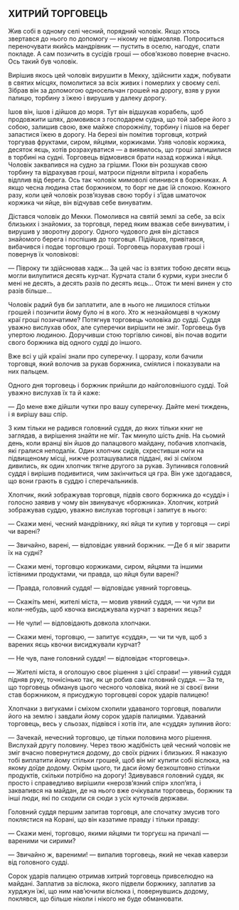 ## ХИТРИЙ ТОРГОВЕЦЬ

Жив собі в одному селі чесний, порядний чоловік.
Якщо хтось звертався до нього по допомогу — нікому не відмовляв.
Попроситься переночувати якийсь мандрівник — пустить в оселю, нагодує, спати покладе.
А сам позичить в сусідів гроші — обов’язково поверне вчасно.
Ось такий був чоловік.

Вирішив якось цей чоловік вирушити в Мекку, здійснити хадж, побувати в святих місцях, помолитися за всіх живих і померлих у своєму селі.
Зібрав він за допомогою односельчан грошей на дорогу, взяв у руки палицю, торбину з їжею і вирушив у далеку дорогу.

Ішов він, ішов і дійшов до моря.
Тут він відшукав корабель, щоб продовжити шлях, домовився з господарем судна, що той забере його з собою, залишив свою, вже майже спорожнілу, торбину і пішов на берег запастися їжею в дорогу.
На березі він помітив торговця, котрий торгував фруктами, сиром, яйцями, коржиками.
Узяв чоловік коржика, десяток яєць, хотів розрахуватися — а виявилось, що гроші залишилися в торбині на судні.
Торговець відмовився брати назад коржика і яйця.
Чоловік заквапився на судно за грішми.
Поки він розшукав свою торбину та відрахував гроші, матроси підняли вітрила і корабель відплив від берега.
Ось так чоловік мимоволі опинився в боржниках.
А якщо чесна людина стає боржником, то борг не дає їй спокою.
Кожного разу, коли цей чоловік розв’язував свою торбу і з’їдав шматочок коржика чи яйце, він відчував себе винуватим.

Дістався чоловік до Мекки.
Помолився на святій землі за себе, за всіх близьких і знайомих, за торговця, перед яким вважав себе винуватим, і вирушив у зворотну дорогу.
Одного чудового дня він дістався знайомого берега і поспішив до торговця.
Підійшов, привітався, вибачився і подає торговцю гроші.
Торговець порахував гроші і повернув їх чоловікові:

— Півроку ти здійснював хадж...
За цей час із взятих тобою десяти яєць могли вилупитися десять курчат.
Курчата стали б курми, кури знесли б мені не десять, а десять разів по десять яєць...
Отож ти мені винен у сто разів більше...

Чоловік радий був би заплатити, але в нього не лишилося стільки грошей і позичити йому було ні в кого.
Хто ж незнайомцеві в чужому краї гроші позичатиме?
Потягнув торговець чоловіка до судді.
Суддя уважно вислухав обох, але суперечки вирішити не зміг.
Торговець був упертою людиною.
Доручивши стою торгівлю синові, він почав водити свого боржника від одного судді до іншого.

Вже всі у цій країні знали про суперечку.
І щоразу, коли бачили торговця, який волочив за рукав боржника, сміялися і показували на них пальцем.

Одного дня торговець і боржник прийшли до найголовнішого судді.
Той уважно вислухав їх та й каже:

— До мене вже дійшли чутки про вашу суперечку.
Дайте мені тиждень, і я вирішу ваш спір.

З ким тільки не радився головний суддя, до яких тільки книг не заглядав, а вирішення знайти не міг.
Так минуло шість днів.
На сьомий день, коли вранці він йшов до палацового майдану, побачив хлопчаків, які гралися неподалік.
Один хлопчик сидів, схрестивши ноги на підвищеному місці, нижче розташувалися піддані, які зі сміхом дивились, як один хлопчик тягне другого за рукав.
Зупинився головний суддя і вирішив подивитися, чим закінчиться ця гра.
Він уже здогадався, що вони грають в суддю і сперечальників.

Хлопчик, який зображував торговця, підвів свого боржника до «судді» і голосно заявив у чому він звинувачує «боржника».
Хлопчик, котрий зображував суддю, уважно вислухав торговця і запитує в нього:

— Скажи мені, чесний мандрівнику, які яйця ти купив у торговця — сирі чи варені?

— Звичайно, варені, — відповідає уявний боржник. —Де б я міг зварити їх на судні?

— Скажи мені, торговцю коржиками, сиром, яйцями та іншими їстівними продуктами, чи правда, що яйця були варені?

— Правда, головний суддя! — відповідає уявний торговець.

— Скажіть мені, жителі міста, — мовив уявний суддя, — чи чули ви коли-небудь, щоб квочка висиджувала курчат з варених яєць?

— Не чули! — відповідають довкола хлопчаки.

— Скажи мені, торговцю, — запитує «суддя», — чи ти чув, щоб з варених яєць квочки висиджували курчат?

— Не чув, пане головний суддя! — відповідає «торговець».

— Жителі міста, я оголошую своє рішення з цієї справи! — уявний суддя підняв руку, точнісінько так, як це робив сам головний суддя. — За те, що торговець обманув цього чесного чоловіка, який не зі своєї вини став боржником, я присуджую торговцеві сорок ударів палицею!

Хлопчаки з вигуками і сміхом схопили удаваного торговця, повалили його на землю і завдали йому сорок ударів палицями.
Удаваний торговець, весь у сльозах, підвівся і хотів іти, але «суддя» зупинив його:

— Зачекай, нечесний торговцю, це тільки половина мого рішення.
Вислухай другу половину.
Через твою жадібність цей чесний чоловік не зміг вчасно повернутися додому, до своїх рідних і близьких.
Я наказую тобі виплатити йому стільки грошей, щоб він міг купити собі віслюка, на якому доїде додому.
Окрім цього, ти даси йому безкоштовно стільки продуктів, скільки потрібно на дорогу!
Здивувався головний суддя, як просто і справедливо вирішили «нерозв’язний спір» хлоп’ята, і заквапився на майдан, де на нього вже очікували торговець, боржник та інші люди, які по сходили ся сюди з усіх куточків держави.

Головний суддя першим запитав торговця, але спочатку змусив того поклястися на Корані, що він казатиме правду і тільки правду:

— Скажи мені, торговцю, якими яйцями ти торгуєш на причалі — вареними чи сирими?

— Звичайно ж, вареними! — випалив торговець, який не чекав каверзи від головного судді.

Сорок ударів палицею отримав хитрий торговець привселюдно на майдані.
Заплатив за віслюка, якого підвели боржнику, заплатив за хурджун їжі, що ним нав’ючили віслюка і, повернувшись додому, поклявся, що більше ніколи і нікого не буде обманювати.
